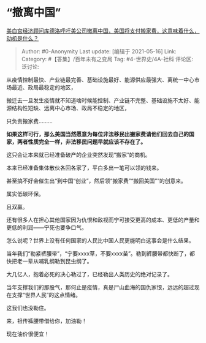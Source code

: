 # “撤离中国”
[美白宫经济顾问库德洛呼吁美公司撤离中国，美国将支付搬家费，这意味着什么，动机是什么？](https://www.zhihu.com/question/386938707/answer/1147240816)

> Author: #0-Anonymity
> Last update: [编辑于 2021-05-16]
> Link:
> Category: #【答集】/百年未有之变局
> Tag: #4-世界史/4A-社科
> 评论区:
> 泛讨论:

从疫情控制最快、产业链最完善、基础设施最好、能源供应最强大、离统一中心市场最近、政局最稳定的地区，

搬迁去一旦发生疫情就不知道啥时候能控制、产业链不完整、基础设施不太好、能源结构性短缺、远离中心市场、政局不稳定的地区，

只负责搬家费………

**如果这样可行，那么美国当然愿意为每位非法移民出搬家费请他们回去自己的国家，两者性质完全一样，非法移民问题早就应该不存在了。**

这只会让本来就已经准备破产的企业突然发现“搬家”的商机。

本来已经准备集体散伙各回各家了，平白多出一笔可以领的钱来。

甚至搞不好会催生出“到中国“创业”，然后领“搬家费”“搬回美国””的创意来。

属实低碳环保。

且双赢。

还有很多人在担心其他国家因为仇恨和敌视而宁可接受更高的成本、更低的产量和更低的利润——宁死也要争口气。

怎么说呢？世界上没有任何国家的人民比中国人民更能明白这事会是什么结果。

当年我们“勒紧裤腰带”，“宁要xxxx草，不要xxxx苗”。勒到裤腰带都快断了，都快把老一辈从哺乳纲勒到昆虫纲了。

大几亿人，抱着必死的决心勒过了，已经勒出人类历史的绝对记录了。

当年支撑我们的那股气，那何止是疫情，真是尸山血海的国仇家恨，远远的超过现在支撑“世界人民”的这点情绪。

这我们也没勒住。

来，祖传裤腰带借给你，加油勒！

现在油价很便宜！
